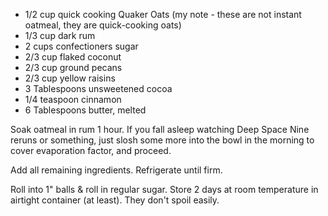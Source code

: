 * 1/2 cup quick cooking Quaker Oats (my note - these are not instant oatmeal, they are quick-cooking oats)
* 1/3 cup dark rum
* 2 cups confectioners sugar
* 2/3 cup flaked coconut
* 2/3 cup ground pecans
* 2/3 cup yellow raisins
* 3 Tablespoons unsweetened cocoa 
* 1/4 teaspoon cinnamon
* 6 Tablespoons butter, melted


Soak oatmeal in rum 1 hour.  If you fall asleep watching Deep Space Nine reruns or something, just slosh some more into the bowl in the morning to cover evaporation factor, and proceed.

Add all remaining ingredients.  Refrigerate until firm.

Roll into 1" balls & roll in regular sugar.  Store 2 days at room temperature in airtight container (at least).  They don't spoil easily.